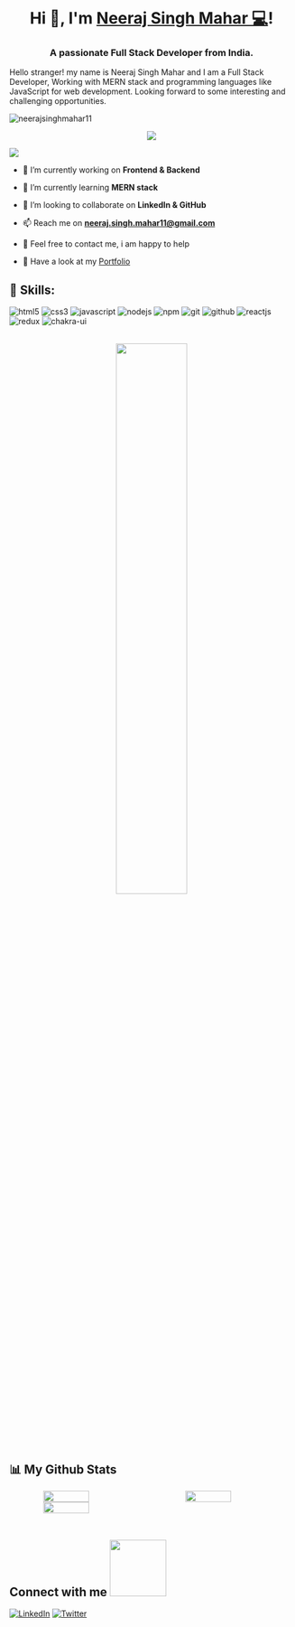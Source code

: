 
<h1 align="center">Hi 👋,  I'm  <a href="https://www.linkedin.com/in/neeraj-singh-mahar-a81b78210/"> Neeraj Singh Mahar 💻</a>!</h1>
<h3 align="center">A passionate Full Stack Developer from India.</h3>

Hello stranger! my name is Neeraj Singh Mahar and I am a Full Stack Developer, Working with MERN stack and programming languages like JavaScript for web development. Looking forward to some interesting and challenging opportunities. 



<p align="left"> <img src="https://komarev.com/ghpvc/?username=neerajsinghmahar11&label=Profile%20views&color=0e75b6&style=flat" alt="neerajsinghmahar11" /> </p>

  
 <a>
    <p align="center" color="red">
          <img src="https://readme-typing-svg.demolab.com/?lines=hi! My self Neeraj Singh Mahar 🏽; I am a Full-stack%20web%20developer 🏻‍💻; interested in Coding 🏃‍♂️♂️;Curious%20to%20learn%20new%20things !&font=Fira%20Code&center=true&width=440&height=45&color=#37bcf7&vCenter=true&size=22&pause=1000">
      </p>
  </a>
      
<img src="https://user-images.githubusercontent.com/73097560/115834477-dbab4500-a447-11eb-908a-139a6edaec5c.gif">


- 🔭 I’m currently working on **Frontend & Backend**

- 🌱 I’m currently learning **MERN stack**

- 👯 I’m looking to collaborate on **LinkedIn & GitHub**

- 📫 Reach me on **neeraj.singh.mahar11@gmail.com** 

- 💬 Feel free to contact me, i am happy to help 

- 💬 Have a look at my <a href="https://neerajsinghmahar11.github.io/" >Portfolio</a>



<h2>🥇 Skills:  </h2>  
<p >
    <img src="https://img.shields.io/badge/HTML5-E34F26?style=for-the-badge&logo=html5&logoColor=white" alt="html5" />
    <img src="https://img.shields.io/badge/CSS3-1572B6?style=for-the-badge&logo=css3&logoColor=white" alt="css3" /> 
    <img src="https://img.shields.io/badge/JavaScript-323330?style=for-the-badge&logo=javascript&logoColor=F7DF1E" alt="javascript" />
    <img src="https://img.shields.io/badge/Node.js-339933?style=for-the-badge&logo=nodedotjs&logoColor=white" alt="nodejs" />
    <img src="https://img.shields.io/badge/npm-CB3837?style=for-the-badge&logo=npm&logoColor=white" alt="npm" />
    <img src="https://img.shields.io/badge/Git-f44d27?style=for-the-badge&logo=git&logoColor=white" alt="git" />
    <img src="https://img.shields.io/badge/GitHub-100000?style=for-the-badge&logo=github&logoColor=white" alt="github" />
    <img src="https://img.shields.io/badge/React-20232A?style=for-the-badge&logo=react&logoColor=61DAFB" alt="reactjs" />
    <img src="https://img.shields.io/badge/Redux-593D88?style=for-the-badge&logo=redux&logoColor=white" alt="redux" /> 
    <img src="https://img.shields.io/badge/Chakra%20UI-3bc7bd?style=for-the-badge&logo=chakraui&logoColor=white" alt="chakra-ui" />
  
</p>

<br/>

<div align="center">
        <img src="https://camo.githubusercontent.com/3997f3b27a68e19c31e2d1c378d77303735faa42e7d18a8018f7510d66aaa83e/68747470733a2f2f7777772e77696e677374656368736f6c7574696f6e732e636f6d2f77702d636f6e74656e742f75706c6f6164732f323032322f30332f66756c6c2d737461636b2d646576656c6f706d656e742e676966" width="50%"/>
 
</div>

## 📊 My Github Stats 
<!-- github status  -->

<div align="center" style="display: flex; gap:50px">

<img src="https://github-readme-stats.vercel.app/api?username=neerajsinghmahar11&theme=react&border_radius=4.6&show_icons=true&count_private=true&hide_border=true&show_icons=true" style="width: 40%" />

<img src="https://github-readme-stats.vercel.app/api/top-langs/?username=neerajsinghmahar11&theme=react&border_radius=4.6&hide_border=true&layout=compact&show_icons=true" style="width: 40%" />

</div>
<div align="center" style="display: flex; ">
 
<img src="https://streak-stats.demolab.com?user=neerajsinghmahar11&_border=true&theme=dark&hide_border=true&theme=react" style="width: 40%" />

</div>

<!-- <h2 align="left">⚡Activity Graph:</h2>
   <a><img alt="Neeraj Activity Graph" src="https://github-readme-activity-graph.cyclic.app/graph?username=neerajsinghmahar11&theme=react-dark&hide_border=true" /></a> -->


<br> 
<h2> Connect with me <img src='https://raw.githubusercontent.com/ShahriarShafin/ShahriarShafin/main/Assets/handshake.gif' width="100px"> </h2>

<!-- [![Instagram](https://img.shields.io/badge/Instagram-%23E4405F.svg?logo=Instagram&logoColor=white)](https://www.instagram.com/the_neeraj_mahar/)  -->
[![LinkedIn](https://img.shields.io/badge/LinkedIn-%230077B5.svg?logo=linkedin&logoColor=white)](https://www.linkedin.com/in/neeraj-singh-mahar-a81b78210/) 
[![Twitter](https://img.shields.io/badge/Twitter-%231DA1F2.svg?logo=Twitter&logoColor=white)](https://twitter.com/NeerajSinghMah9) 
